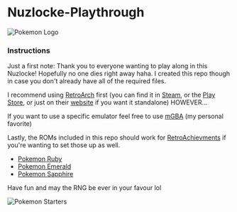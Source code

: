 # Nuzlocke-Playthrough
![Pokemon Logo](http://pixelartmaker-data-78746291193.nyc3.digitaloceanspaces.com/image/d98dde45d242734.png)
### Instructions
Just a first note: Thank you to everyone wanting to play along in this Nuzlocke! Hopefully no one dies right away haha. I created this repo though in case you don't already have all of the required files.

I recommend using [RetroArch](https://www.retroarch.com/) first (you can find it in [Steam](https://store.steampowered.com/app/1118310/RetroArch/), or the [Play Store](https://play.google.com/store/apps/details?id=com.retroarch&pli=1), or just on their [website](https://www.retroarch.com/?page=platforms) if you want it standalone) HOWEVER...

If you want to use a specific emulator feel free to use [mGBA](https://github.com/Captain-Howard/Nuzlocke-Playthrough/blob/main/mGBA-0.10.0-win64-installer.exe) (my personal favorite)

Lastly, the ROMs included in this repo should work for [RetroAchievments](https://retroachievements.org/) if you're wanting to set those up as well. 
 - [Pokemon Ruby](https://github.com/Captain-Howard/Nuzlocke-Playthrough/blob/main/Pokemon%20-%20Ruby%20Version%20(USA).gba)
 - [Pokemon Emerald](https://github.com/Captain-Howard/Nuzlocke-Playthrough/blob/main/Pokemon%20-%20Emerald%20Version%20(USA%2C%20Europe).gba)
 - [Pokemon Sapphire](https://github.com/Captain-Howard/Nuzlocke-Playthrough/blob/main/Pokemon%20-%20Sapphire%20Version%20(USA%2C%20Australia).gba)

Have fun and may the RNG be ever in your favour lol


 ![Pokemon Starters](https://i0.wp.com/pokejungle.net/wp-content/uploads/2015/12/gen-3-starters.png)
